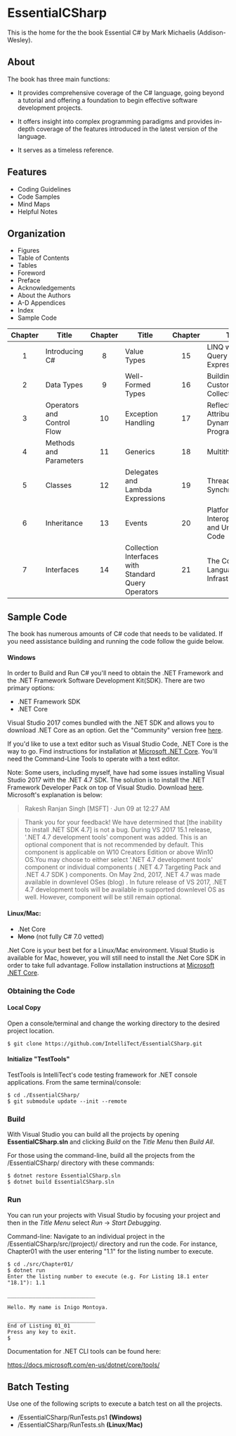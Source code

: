 # EssentialCSharp

This is the home for the the book Essential C# by Mark Michaelis (Addison-Wesley).

## About

The book has three main functions:

* It provides comprehensive coverage of the C# language, going beyond a tutorial and offering a foundation to begin effective software development projects.

* It offers insight into complex programming paradigms and provides in-depth coverage of the features introduced in the latest version of the language.

* It serves as a timeless reference.

## Features

* Coding Guidelines
* Code Samples
* Mind Maps
* Helpful Notes

## Organization

* Figures
* Table of Contents
* Tables
* Foreword
* Preface
* Acknowledgements
* About the Authors
* A-D Appendices
* Index
* Sample Code 

|Chapter  |Title     |Chapter  |Title    |Chapter  |Title     |
|:-------:|----------|:-------:|---------|:-------:|----------|
|1|Introducing C#|8|Value Types|15|LINQ with Query Expressions|
|2|Data Types|9|Well-Formed Types|16|Building Custom Collections|
|3|Operators and Control Flow|10|Exception Handling|17|Reflection, Attributes, and Dynamic Programming|
|4|Methods and Parameters|11|Generics|18|Multithreading|
|5|Classes|12|Delegates and Lambda Expressions|19|Thread Synchronization|
|6|Inheritance|13|Events|20|Platform Interoperability and Unsafe Code|
|7|Interfaces|14|Collection Interfaces with Standard Query Operators|21|The Common Language Infrastructure

## Sample Code

The book has numerous amounts of C# code that needs to be validated.  If you need assistance building and running the code follow the guide below.


#### Windows

In order to Build and Run C# you'll need to obtain the .NET Framework and the .NET Framework Software Development Kit(SDK).  There are two primary options:

* .NET Framework SDK
* .NET Core

Visual Studio 2017 comes bundled with the .NET SDK and allows you to download .NET Core as an option.  Get the "Community" version free [here](https://www.microsoft.com/net/download/framework).

If you'd like to use a text editor such as Visual Studio Code, .NET Core is the way to go.  Find instructions for installation at [Microsoft .NET Core](https://www.microsoft.com/net/core#windowscmd).  You'll need the Command-Line Tools to operate with a text editor.

Note: Some users, including myself, have had some issues installing Visual Studio 2017 with the .NET 4.7 SDK.  The solution is to install the .NET Framework Developer Pack on top of Visual Studio.  Download [here](https://www.microsoft.com/net/targeting). Microsoft's explanation is below: 

> Rakesh Ranjan Singh [MSFT] · Jun 09 at 12:27 AM

> Thank you for your feedback! We have determined that [the inability to install .NET SDK 4.7] is not a bug. During VS 2017 15.1 release, '.NET 4.7 development tools' component was added. This is an optional component that is not recommended by default. This component is applicable on W10 Creators Edition or above Win10 OS.You may choose to either select '.NET 4.7 development tools' component or individual components ( .NET 4.7 Targeting Pack and .NET 4.7 SDK ) components. On May 2nd, 2017, .NET 4.7 was made available in downlevel OSes (blog) . In future release of VS 2017, .NET 4.7 development tools will be available in supported downlevel OS as well. However, component will be still remain optional.

#### Linux/Mac: 

* .Net Core
* ~~Mono~~ (not fully C# 7.0 vetted) 

.Net Core is your best bet for a Linux/Mac environment. Visual Studio is available for Mac, however, you will still need to install the .Net Core SDK in order to take full advantage.  Follow installation instructions at [Microsoft .NET Core](https://www.microsoft.com/net/core).

### Obtaining the Code

#### Local Copy  

Open a console/terminal and change the working directory to the desired project location.
```
$ git clone https://github.com/IntelliTect/EssentialCSharp.git
```

#### Initialize "TestTools" 

TestTools is IntelliTect's code testing framework for .NET console applications.  From the same terminal/console:

```
$ cd ./EssentialCSharp/
$ git submodule update --init --remote
```

### Build

With Visual Studio you can build all the projects by opening **EssentialCSharp.sln** and clicking *Build* on the *Title Menu* then *Build All*. 
 
 For those using the command-line, build all the projects from the /EssentialCSharp/ directory with these commands:
```
$ dotnet restore EssentialCSharp.sln
$ dotnet build EssentialCSharp.sln
```
### Run

You can run your projects with Visual Studio by focusing your project and then in the *Title Menu* select *Run* -> *Start Debugging*.

Command-line: Navigate to an individual project in the /EssentialCSharp/src/(project)/ directory and run the code. For instance, Chapter01 with the user entering "1.1" for the listing number to execute.

```
$ cd ./src/Chapter01/
$ dotnet run
Enter the listing number to execute (e.g. For Listing 18.1 enter "18.1"): 1.1

____________________________

Hello. My name is Inigo Montoya.

____________________________
End of Listing 01_01
Press any key to exit.
$
```

Documentation for .NET CLI tools can be found here: 

https://docs.microsoft.com/en-us/dotnet/core/tools/


## Batch Testing

Use one of the following scripts to execute a batch test on all the projects.

* /EssentialCSharp/RunTests.ps1 **(Windows)**
* /EssentialCSharp/RunTests.sh **(Linux/Mac)**
